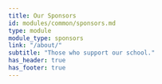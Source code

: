 ```yaml
---
title: Our Sponsors
id: modules/common/sponsors.md
type: module
module_type: sponsors
link: "/about/"
subtitle: "Those who support our school."
has_header: true
has_footer: true
---
```


